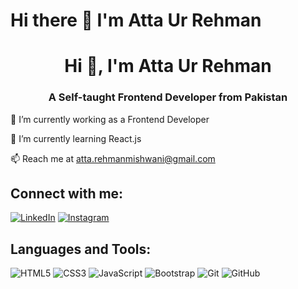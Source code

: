 # Hi there 👋 I'm Atta Ur Rehman

<h1 align="center">Hi 👋, I'm Atta Ur Rehman</h1>
<h3 align="center">A Self-taught Frontend Developer from Pakistan</h3>

🔭 I’m currently working as a Frontend Developer

🌱 I’m currently learning React.js

📫 Reach me at atta.rehmanmishwani@gmail.com

## Connect with me:

<p align="left">
  <a href="https://www.linkedin.com/in/atta-ur-rehman-mishwani-964a58317/" target="_blank"><img src="https://img.shields.io/badge/-LinkedIn-0A66C2?style=flat-square&logo=linkedin&logoColor=white" alt="LinkedIn"></a>
  <a href="https://www.instagram.com/itsatta00/" target="_blank"><img src="https://img.shields.io/badge/-Instagram-E4405F?style=flat-square&logo=instagram&logoColor=white" alt="Instagram"></a>
</p>

## Languages and Tools:

<p align="left">
  <img src="https://img.shields.io/badge/-HTML5-E34F26?style=flat-square&logo=html5&logoColor=white" alt="HTML5">
  <img src="https://img.shields.io/badge/-CSS3-1572B6?style=flat-square&logo=css3&logoColor=white" alt="CSS3">
  <img src="https://img.shields.io/badge/-JavaScript-F7DF1E?style=flat-square&logo=javascript&logoColor=black" alt="JavaScript">
  <img src="https://img.shields.io/badge/-Bootstrap-563D7C?style=flat-square&logo=bootstrap&logoColor=white" alt="Bootstrap">
  <img src="https://img.shields.io/badge/-Git-F05032?style=flat-square&logo=git&logoColor=white" alt="Git">
  <img src="https://img.shields.io/badge/-GitHub-181717?style=flat-square&logo=github&logoColor=white" alt="GitHub">
</p>
